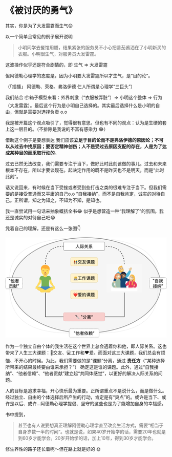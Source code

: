 # 《被讨厌的勇气》




其实，你是为了大发雷霆而生气😠

<!--more-->

以一个简单且常见的例子展开说明

> 小明同学去餐馆用膳，结果紧张的服务员不小心把番茄酱洒在了小明新买的衣服。小明很生气，对服务员大发雷霆。

这波操作似乎还是符合剧情的，即 生气 $\Rightarrow$ 大发雷霆

但阿德勒心理学的态度是，因为小明要大发雷霆所以才生气，是“目的论”。

（「插播」 阿德勒、荣格、弗洛伊德 仨人所谓是心理学“三巨头”）

我们结合 📦箱子模型来看：外界刺激（“衣服被弄脏”）$\Rightarrow$ 小明这个整体 $\Rightarrow$ 行为（大发雷霆）。最后这个行为是小明自己选择的。其实最后选择什么是小明的自由，但就是需要对选择负责 o.o

我是被开篇这个观点吸引了，觉得很有意思。但也有不同的观点：认为是生硬的套上这一层目的。（不排除是我说的不富有感染力 😂）

借助这个例子是要想表达 我们应该**立足于目的论而不是弗洛伊德的原因论；不可以从过去中找原因；要否定精神创伤；人不是受过去原因支配的存在，人是为了达成某种目的而采取行动的**。

过去已然无法改变，我们需要专注于当下，做好此时此刻该做的事儿。过去和未来根本不存在，所以才要谈现在。起决定作用的既不是昨天也不是明天，而是“此时此刻”。

话又说回来，有时候在当下受挫或者受到些打击之类的很难专注于当下。但我们需要的是接受普通而又平庸的自己o.o “自我接纳”，而不是自我肯定，诚实的对待自己。正所谓，知之为知之，不知为不知，是知也。

我一直尝试用一句话来抽象概括全书😂 似乎是想营造一种“我理解了”的氛围。我还是诚实的对待自己吧😂

凭着自己的理解，还是有这么一张图👇

![structure](structure.png)

作为一个独立自由个体的我生活在这个世界上总会遇着你和他，即人际关系。这也带来了人生三大课题：👬交友、💻工作和❤️爱。而面对这三大课题，我们总会有烦恼、不开心的时候。为此，我们需要做的是“课题”分离，通过 **责任方**（“某种选择所带来的结果最终要由谁来承担？”） 确定这是谁的课题。此外，通过“自我接纳”、“他者信赖”、“他者贡献”建立起“共同体感觉”，以更好的解决人际关系的问题。

人的目标是追求幸福，开心快乐最为重要。正所谓重点不是说什么，而是做什么。经过独立、自由的个体选择后所产生的行动，肯定是有“爽点”的。或许是当下、或许是以后、或许...阿德勒心理学提倡、坚守的这些也是为了能增加自身的幸福感。

书中提到，

> 甚至也有人说要想真正理解阿德勒心理学直至改变生活方式，需要“相当于自身岁数一半的时间”。也就是说，如果40岁开始学的话，需要20年也就是到60岁才能学会。20岁开始学的话，加上10年，得到30岁才能学会。

修生养性的路子还长着呢～但在路上就是好的 🌞







<head> 
    <script defer src="https://use.fontawesome.com/releases/v5.0.13/js/all.js"></script> 
    <script defer src="https://use.fontawesome.com/releases/v5.0.13/js/v4-shims.js"></script> 
</head> 
<link rel="stylesheet" href="https://use.fontawesome.com/releases/v5.0.13/css/all.css">
